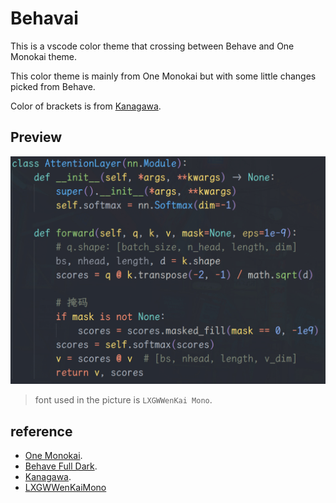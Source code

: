 # Behavai

This is a vscode color theme that crossing between Behave and One Monokai theme.

This color theme is mainly from One Monokai but with some little changes picked from Behave.

Color of brackets is from [Kanagawa](https://github.com/barklan/kanagawa.vscode).

## Preview

![Preview of Behavai](./behavai.jpg)

> font used in the picture is `LXGWWenKai Mono`.

## reference

- [One Monokai](https://github.com/azemoh/vscode-one-monokai).
- [Behave Full Dark](https://github.com/Chrismettal/Behave-full-Theme).
- [Kanagawa](https://github.com/barklan/kanagawa.vscode).
- [LXGWWenKaiMono](https://github.com/lxgw/LxgwWenKai)
